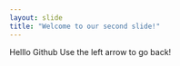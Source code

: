 ```yaml
---
layout: slide
title: "Welcome to our second slide!"
---
```

Helllo Github
Use the left arrow to go back!
